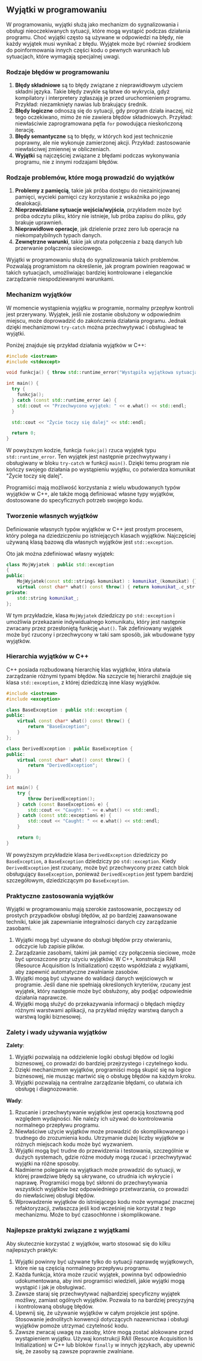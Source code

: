 ## Wyjątki w programowaniu

W programowaniu, wyjątki służą jako mechanizm do sygnalizowania i obsługi nieoczekiwanych sytuacji, które mogą wystąpić podczas działania programu. Choć wyjątki często są używane w odpowiedzi na błędy, nie każdy wyjątek musi wynikać z błędu. Wyjątek może być również środkiem do poinformowania innych części kodu o pewnych warunkach lub sytuacjach, które wymagają specjalnej uwagi.

### Rodzaje błędów w programowaniu

1. **Błędy składniowe** są to błędy związane z nieprawidłowym użyciem składni języka. Takie błędy zwykle są łatwe do wykrycia, gdyż kompilatory i interpretery zgłaszają je przed uruchomieniem programu. Przykład: niezamknięty nawias lub brakujący średnik.
2. **Błędy logiczne** odnoszą się do sytuacji, gdy program działa inaczej, niż tego oczekiwano, mimo że nie zawiera błędów składniowych. Przykład: niewłaściwie zaprogramowana pętla `for` powodująca nieskończoną iterację.
3. **Błędy semantyczne** są to błędy, w których kod jest technicznie poprawny, ale nie wykonuje zamierzonej akcji. Przykład: zastosowanie niewłaściwej zmiennej w obliczeniach.
4. **Wyjątki** są najczęściej związane z błędami podczas wykonywania programu, nie z innymi rodzajami błędów.

### Rodzaje problemów, które mogą prowadzić do wyjątków

1. **Problemy z pamięcią**, takie jak próba dostępu do niezainicjowanej pamięci, wycieki pamięci czy korzystanie z wskaźnika po jego dealokacji.
2. **Nieprzewidziane sytuacje wejścia/wyjścia**, przykładem może być próba odczytu pliku, który nie istnieje, lub próba zapisu do pliku, gdy brakuje uprawnień.
3. **Nieprawidłowe operacje**, jak dzielenie przez zero lub operacje na niekompatybilnych typach danych.
4. **Zewnętrzne warunki**, takie jak utrata połączenia z bazą danych lub przerwanie połączenia sieciowego.

Wyjątki w programowaniu służą do sygnalizowania takich problemów. Pozwalają programistom na określenie, jak program powinien reagować w takich sytuacjach, umożliwiając bardziej kontrolowane i eleganckie zarządzanie niespodziewanymi warunkami.

### Mechanizm wyjątków

W momencie wystąpienia wyjątku w programie, normalny przepływ kontroli jest przerywany. Wyjątek, jeśli nie zostanie obsłużony w odpowiednim miejscu, może doprowadzić do zakończenia działania programu. Jednak dzięki mechanizmowi `try-catch` można przechwytywać i obsługiwać te wyjątki.

Poniżej znajduje się przykład działania wyjątków w C++:

```cpp
#include <iostream>
#include <stdexcept>

void funkcja() { throw std::runtime_error("Wystąpiła wyjątkowa sytuacja!"); }

int main() {
  try {
    funkcja();
  } catch (const std::runtime_error &e) {
    std::cout << "Przechwycono wyjątek: " << e.what() << std::endl;
  }

  std::cout << "Życie toczy się dalej" << std::endl;

  return 0;
}
```

W powyższym kodzie, funkcja `funkcja()` rzuca wyjątek typu `std::runtime_error`. Ten wyjątek jest następnie przechwytywany i obsługiwany w bloku `try-catch` w funkcji `main()`. Dzięki temu program nie kończy swojego działania po wystąpieniu wyjątku, co potwierdza komunikat "Życie toczy się dalej".

Programiści mają możliwość korzystania z wielu wbudowanych typów wyjątków w C++, ale także mogą definiować własne typy wyjątków, dostosowane do specyficznych potrzeb swojego kodu.

### Tworzenie własnych wyjątków

Definiowanie własnych typów wyjątków w C++ jest prostym procesem, który polega na dziedziczeniu po istniejących klasach wyjątków. Najczęściej używaną klasą bazową dla własnych wyjątków jest `std::exception`.

Oto jak można zdefiniować własny wyjątek:

```c++
class MojWyjatek : public std::exception
{
public:
    MojWyjatek(const std::string& komunikat) : komunikat_(komunikat) {}
    virtual const char* what() const throw() { return komunikat_.c_str(); }
private:
    std::string komunikat_;
};
```

W tym przykładzie, klasa `MojWyjatek` dziedziczy po `std::exception` i umożliwia przekazanie indywidualnego komunikatu, który jest następnie zwracany przez przesłoniętą funkcję `what()`. Tak zdefiniowany wyjątek może być rzucony i przechwycony w taki sam sposób, jak wbudowane typy wyjątków.

### Hierarchia wyjątków w C++

C++ posiada rozbudowaną hierarchię klas wyjątków, która ułatwia zarządzanie różnymi typami błędów. Na szczycie tej hierarchii znajduje się klasa `std::exception`, z której dziedziczą inne klasy wyjątków.

```cpp
#include <iostream>
#include <exception>

class BaseException : public std::exception {
public:
    virtual const char* what() const throw() {
        return "BaseException";
    }
};

class DerivedException : public BaseException {
public:
    virtual const char* what() const throw() {
        return "DerivedException";
    }
};

int main() {
    try {
        throw DerivedException();
    } catch (const BaseException& e) {
        std::cout << "Caught: " << e.what() << std::endl;
    } catch (const std::exception& e) {
        std::cout << "Caught: " << e.what() << std::endl;
    }

    return 0;
}
```

W powyższym przykładzie klasa `DerivedException` dziedziczy po `BaseException`, a `BaseException` dziedziczy po `std::exception`. Kiedy `DerivedException` jest rzucany, może być przechwycony przez catch blok obsługujący `BaseException`, ponieważ `DerivedException` jest typem bardziej szczegółowym, dziedziczącym po `BaseException`.

### Praktyczne zastosowania wyjątków

Wyjątki w programowaniu mają szerokie zastosowanie, począwszy od prostych przypadków obsługi błędów, aż po bardziej zaawansowane techniki, takie jak zapewnianie integralności danych czy zarządzanie zasobami.

1. Wyjątki mogą być używane do obsługi błędów przy otwieraniu, odczycie lub zapisie plików.
2. Zarządzanie zasobami, takimi jak pamięć czy połączenia sieciowe, może być uproszczone przy użyciu wyjątków. W C++, konstrukcja RAII (Resource Acquisition Is Initialization) często współdziała z wyjątkami, aby zapewnić automatyczne zwalnianie zasobów.
3. Wyjątki mogą być używane do walidacji danych wejściowych w programie. Jeśli dane nie spełniają określonych kryteriów, rzucany jest wyjątek, który następnie może być obsłużony, aby podjąć odpowiednie działania naprawcze.
4. Wyjątki mogą służyć do przekazywania informacji o błędach między różnymi warstwami aplikacji, na przykład między warstwą danych a warstwą logiki biznesowej.

### Zalety i wady używania wyjątków

**Zalety**:

1. Wyjątki pozwalają na oddzielenie logiki obsługi błędów od logiki biznesowej, co prowadzi do bardziej przejrzystego i czytelnego kodu.
2. Dzięki mechanizmom wyjątków, programiści mogą skupić się na logice biznesowej, nie musząc martwić się o obsługę błędów na każdym kroku.
3. Wyjątki pozwalają na centralne zarządzanie błędami, co ułatwia ich obsługę i diagnozowanie.

**Wady**:

1. Rzucanie i przechwytywanie wyjątków jest operacją kosztowną pod względem wydajności. Nie należy ich używać do kontrolowania normalnego przepływu programu.
2. Niewłaściwe użycie wyjątków może prowadzić do skomplikowanego i trudnego do zrozumienia kodu. Utrzymanie dużej liczby wyjątków w różnych miejscach kodu może być wyzwaniem.
3. Wyjątki mogą być trudne do przewidzenia i testowania, szczególnie w dużych systemach, gdzie różne moduły mogą rzucać i przechwytywać wyjątki na różne sposoby.
4. Nadmierne poleganie na wyjątkach może prowadzić do sytuacji, w której prawdziwe błędy są ukrywane, co utrudnia ich wykrycie i naprawę. Programiści mogą być skłonni do przechwytywania wszystkich wyjątków bez odpowiedniego przetwarzania, co prowadzi do niewłaściwej obsługi błędów.
5. Wprowadzenie wyjątków do istniejącego kodu może wymagać znacznej refaktoryzacji, zwłaszcza jeśli kod wcześniej nie korzystał z tego mechanizmu. Może to być czasochłonne i skomplikowane.

### Najlepsze praktyki związane z wyjątkami

Aby skutecznie korzystać z wyjątków, warto stosować się do kilku najlepszych praktyk:

1. Wyjątki powinny być używane tylko do sytuacji naprawdę wyjątkowych, które nie są częścią normalnego przepływu programu.
2. Każda funkcja, która może rzucić wyjątek, powinna być odpowiednio udokumentowana, aby inni programiści wiedzieli, jakie wyjątki mogą wystąpić i jak je obsługiwać.
3. Zawsze staraj się przechwytywać najbardziej specyficzny wyjątek możliwy, zamiast ogólnych wyjątków. Pozwala to na bardziej precyzyjną i kontrolowaną obsługę błędów.
4. Upewnij się, że używanie wyjątków w całym projekcie jest spójne. Stosowanie jednolitych konwencji dotyczących nazewnictwa i obsługi wyjątków pomoże utrzymać czytelność kodu.
5. Zawsze zwracaj uwagę na zasoby, które mogą zostać alokowane przed wystąpieniem wyjątku. Używaj konstrukcji RAII (Resource Acquisition Is Initialization) w C++ lub bloków `finally` w innych językach, aby upewnić się, że zasoby są zawsze poprawnie zwalniane.
